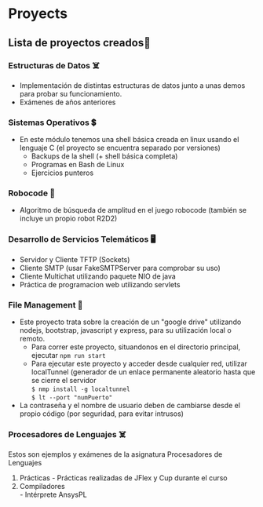 # Proyects

## Lista de proyectos creados🚀

### Estructuras de Datos ☠️
  - Implementación de distintas estructuras de datos junto a unas demos para probar su funcionamiento.
  - Exámenes de años anteriores

### Sistemas Operativos 💲
  - En este módulo tenemos una shell básica creada en linux usando el lenguaje C (el proyecto se encuentra separado por versiones)
    - Backups de la shell (+ shell básica completa)
    - Programas en Bash de Linux
    - Ejercicios punteros 
  
### Robocode 🤖
  - Algoritmo de búsqueda de amplitud en el juego robocode (también se incluye un propio robot R2D2)
    
### Desarrollo de Servicios Telemáticos 🖥️
  - Servidor y Cliente TFTP (Sockets)
  - Cliente SMTP (usar FakeSMTPServer para comprobar su uso)
  - Cliente Multichat utilizando paquete NIO de java
  - Práctica de programacion web utilizando servlets


### File Management 📂
  - Este proyecto trata sobre la creación de un "google drive" utilizando nodejs, bootstrap, javascript y express, para su utilización local o remoto.
    - Para correr este proyecto, situandonos en el directorio principal, ejecutar
      `npm run start`
    - Para ejecutar este proyecto y acceder desde cualquier red, utilizar localTunnel (generador de un enlace permanente aleatorio hasta que se cierre el servidor <br>
      `$ nmp install -g localtunnel` <br>
      `$ lt --port "numPuerto" `
   - La contraseña y el nombre de usuario deben de cambiarse desde el propio código (por seguridad, para evitar intrusos)
### Procesadores de Lenguajes ☠️
  Estos son ejemplos y exámenes de la asignatura Procesadores de Lenguajes
  1. Prácticas
    - Prácticas realizadas de JFlex y Cup durante el curso
  2. Compiladores <br>
    - Intérprete AnsysPL

 
